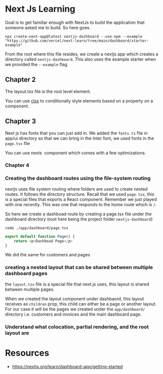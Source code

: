 # Next Js Learning

Goal is to get familiar enough with NextJs to build the application that someone asked me to build. So here goes.

```shell
npx create-next-app@latest nextjs-dashboard --use-npm --example "https://github.com/vercel/next-learn/tree/main/dashboard/starter-example"
```

From the root where this file resides, we create a nextjs app which creates a directory called `nextjs-dashboard`. This also uses the example starter when we provided the `--example` flag.

## Chapter 2

The layout.tsx file is the root level element.

You can use [clsx](https://www.npmjs.com/package/clsx) to conditionally style elements based on a property on a component.

## Chapter 3

Next js has fonts that you can just add in. We added the `fonts.ts` file in app/ui directory so that we can bring in the Inter font, we used fonts in the `page.tsx` file

You can use nexts <Image> component which comes with a few optimizations.

### Chapter 4

### Creating the dashboard routes using the file-system routing

nextjs uses file system routing where folders are used to create nested routes. It follows the directory structure. Recall that we used `page.tsx`, this is a special files that exports a React component. Remember we just played with one recently. This was one that responds to the home route which is `/`.

So here we create a dashboad route by creating a page.tsx file under the dashboard directory (root here being the project folder `nextjs-dashboard`)
```shell
code ./app/dashboard/page.tsx
```

```js
export default function Page() {
    return <p>Dashboad Page</p>
}
```

We did the same for customers and pages 

### creating a nested layout that can be shared between multiple dashboard pages
the `layout.tsx` file is a special file that next.js uses, this layout is shared between multiple pages. 

When we created the layout component under dashbaord, this layout receives as `children` prop, this child can either be a page or another layout. For our case it will be the pages we created under the `app/dashboard/` directory i.e. customers and invoices and the main dashboard page.

### Understand what colocation, partial rendering, and the root layout are

# Resources

- https://nextjs.org/learn/dashboard-app/getting-started
